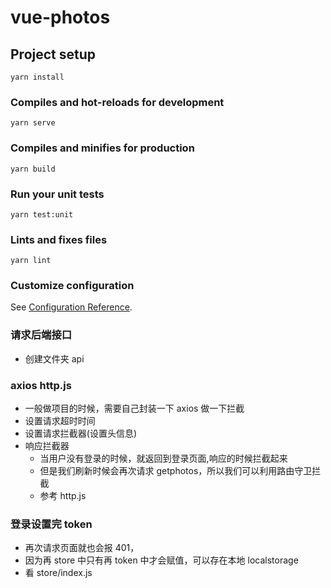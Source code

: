 # vue-photos

## Project setup

```
yarn install
```

### Compiles and hot-reloads for development

```
yarn serve
```

### Compiles and minifies for production

```
yarn build
```

### Run your unit tests

```
yarn test:unit
```

### Lints and fixes files

```
yarn lint
```

### Customize configuration

See [Configuration Reference](https://cli.vuejs.org/config/).

### 请求后端接口

- 创建文件夹 api

### axios http.js

- 一般做项目的时候，需要自己封装一下 axios 做一下拦截
- 设置请求超时时间
- 设置请求拦截器(设置头信息)
- 响应拦截器
  - 当用户没有登录的时候，就返回到登录页面,响应的时候拦截起来
  - 但是我们刷新时候会再次请求 getphotos，所以我们可以利用路由守卫拦截
  - 参考 http.js

### 登录设置完 token

- 再次请求页面就也会报 401，
- 因为再 store 中只有再 token 中才会赋值，可以存在本地 localstorage
- 看 store/index.js
